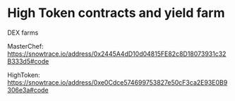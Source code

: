 # High Token contracts and yield farm

DEX farms

MasterChef: https://snowtrace.io/address/0x2445A4dD10d04815FE82c8D18073931c32B333d5#code



HighToken: https://snowtrace.io/address/0xe0Cdce574699753827e50cF3ca2E93E0B9306e3a#code
